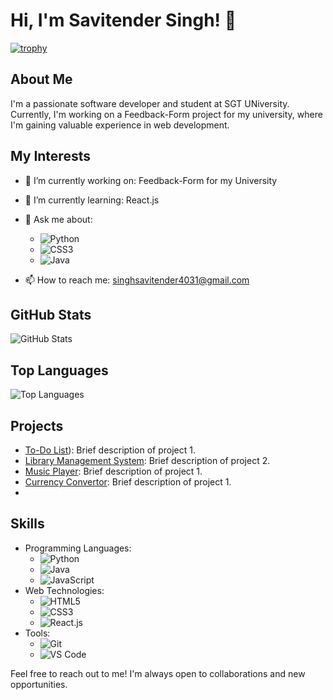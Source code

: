 # Hi, I'm Savitender Singh! 👋

[![trophy](https://github-profile-trophy.vercel.app/?username=dawgNotSoEz&theme=onedark)](https://github.com/ryo-ma/github-profile-trophy)

## About Me

I'm a passionate software developer and student at SGT UNiversity. Currently, I'm working on a Feedback-Form project for my university, where I'm gaining valuable experience in web development.

## My Interests

- 🔭 I’m currently working on: Feedback-Form for my University
- 🌱 I’m currently learning: React.js
- 💬 Ask me about: 
  - ![Python](https://img.shields.io/badge/-Python-blue?style=flat-square&logo=python&logoColor=white)
  - ![CSS3](https://img.shields.io/badge/-CSS3-1572B6?style=flat-square&logo=css3)
  - ![Java](https://img.shields.io/badge/-Java-orange?style=flat-square&logo=java&logoColor=white)

- 📫 How to reach me: [singhsavitender4031@gmail.com](mailto:singhsavitender4031@gmail.com)

## GitHub Stats

![GitHub Stats](https://github-readme-stats.vercel.app/api?username=dawgNotSoEz&show_icons=true&theme=radical&count_private=true&include_all_commits=true)

## Top Languages

![Top Languages](https://github-readme-stats.vercel.app/api/top-langs/?username=dawgNotSoEz&theme=radical)

## Projects

- [To-Do List](https://github.com/dawgNotSoEz/CodSoft/tree/main/To-Do-List)): Brief description of project 1.
- [Library Management System](https://github.com/dawgNotSoEz/Library_Management): Brief description of project 2.
- [Music Player](https://github.com/dawgNotSoEz/technohacks/tree/main/Music_Player'): Brief description of project 1.
- [Currency Convertor](https://github.com/dawgNotSoEz/technohacks/tree/main/Currency%20Convert): Brief description of project 1.
- 
## Skills

- Programming Languages: 
  - ![Python](https://img.shields.io/badge/-Python-blue?style=flat-square&logo=python&logoColor=white)
  - ![Java](https://img.shields.io/badge/-Java-orange?style=flat-square&logo=java&logoColor=white)
  - ![JavaScript](https://img.shields.io/badge/-JavaScript-yellow?style=flat-square&logo=javascript&logoColor=white)
- Web Technologies: 
  - ![HTML5](https://img.shields.io/badge/-HTML5-E34F26?style=flat-square&logo=html5&logoColor=white)
  - ![CSS3](https://img.shields.io/badge/-CSS3-1572B6?style=flat-square&logo=css3)
  - ![React.js](https://img.shields.io/badge/-React.js-61DAFB?style=flat-square&logo=react&logoColor=white)
- Tools: 
  - ![Git](https://img.shields.io/badge/-Git-F05032?style=flat-square&logo=git&logoColor=white)
  - ![VS Code](https://img.shields.io/badge/-VS%20Code-007ACC?style=flat-square&logo=visual-studio-code&logoColor=white)


Feel free to reach out to me! I'm always open to collaborations and new opportunities.

